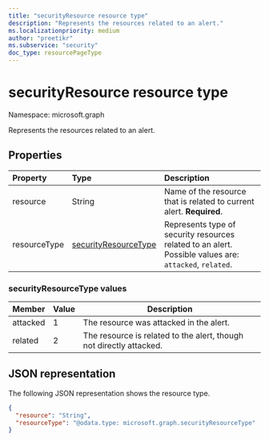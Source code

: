 ```yaml
---
title: "securityResource resource type"
description: "Represents the resources related to an alert."
ms.localizationpriority: medium
author: "preetikr"
ms.subservice: "security"
doc_type: resourcePageType
---
```


# securityResource resource type

Namespace: microsoft.graph

Represents the resources related to an alert.

## Properties

| Property   | Type|Description|
|:---------------|:--------|:----------|
|resource|String|Name of the resource that is related to current alert. **Required**.|
|resourceType|[securityResourceType](#securityresourcetype-values)|Represents type of security resources related to an alert. Possible values are: `attacked`, `related`.|

### securityResourceType values

|Member|Value|Description|
|-|-|-|
|attacked|1|The resource was attacked in the alert.|
|related|2|The resource is related to the alert, though not directly attacked.|

## JSON representation

The following JSON representation shows the resource type.

<!-- {
  "blockType": "resource",
  "optionalProperties": [
  ],
  "@odata.type": "microsoft.graph.securityResource"
}-->

```json
{
  "resource": "String",
  "resourceType": "@odata.type: microsoft.graph.securityResourceType"
}
```

<!-- uuid: 8fcb5dbc-d5aa-4681-8e31-b001d5168d79
2015-10-25 14:57:30 UTC -->
<!-- {
  "type": "#page.annotation",
  "description": "securityResource resource",
  "keywords": "",
  "section": "documentation",
  "tocPath": ""
}-->

